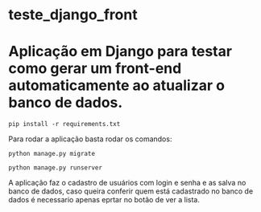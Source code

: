 # teste_django_front

# Aplicação em Django para testar como gerar um front-end automaticamente ao atualizar o banco de dados.

```shell
pip install -r requirements.txt
```

Para rodar a aplicação basta rodar os comandos: 

```shell
python manage.py migrate
```

```shell
python manage.py runserver
```

A aplicação faz o cadastro de usuários com login e senha e as salva no banco de dados, caso queira conferir quem está cadastrado no banco de dados é necessario apenas eprtar no botão de ver a lista.
